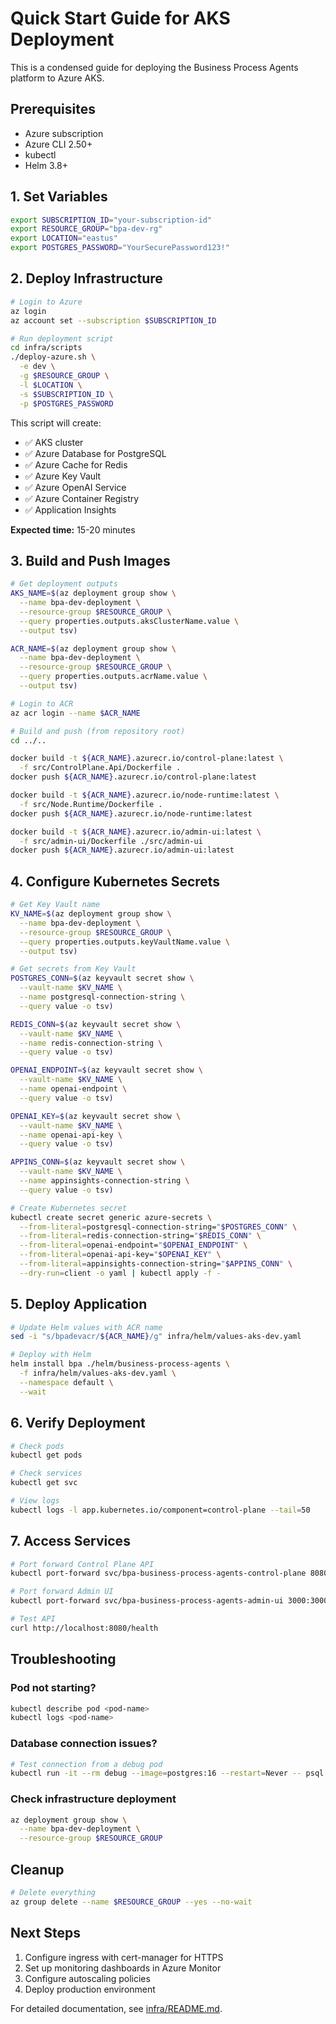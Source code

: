 # Quick Start Guide for AKS Deployment

This is a condensed guide for deploying the Business Process Agents platform to Azure AKS.

## Prerequisites

- Azure subscription
- Azure CLI 2.50+
- kubectl
- Helm 3.8+

## 1. Set Variables

```bash
export SUBSCRIPTION_ID="your-subscription-id"
export RESOURCE_GROUP="bpa-dev-rg"
export LOCATION="eastus"
export POSTGRES_PASSWORD="YourSecurePassword123!"
```

## 2. Deploy Infrastructure

```bash
# Login to Azure
az login
az account set --subscription $SUBSCRIPTION_ID

# Run deployment script
cd infra/scripts
./deploy-azure.sh \
  -e dev \
  -g $RESOURCE_GROUP \
  -l $LOCATION \
  -s $SUBSCRIPTION_ID \
  -p $POSTGRES_PASSWORD
```

This script will create:
- ✅ AKS cluster
- ✅ Azure Database for PostgreSQL
- ✅ Azure Cache for Redis
- ✅ Azure Key Vault
- ✅ Azure OpenAI Service
- ✅ Azure Container Registry
- ✅ Application Insights

**Expected time:** 15-20 minutes

## 3. Build and Push Images

```bash
# Get deployment outputs
AKS_NAME=$(az deployment group show \
  --name bpa-dev-deployment \
  --resource-group $RESOURCE_GROUP \
  --query properties.outputs.aksClusterName.value \
  --output tsv)

ACR_NAME=$(az deployment group show \
  --name bpa-dev-deployment \
  --resource-group $RESOURCE_GROUP \
  --query properties.outputs.acrName.value \
  --output tsv)

# Login to ACR
az acr login --name $ACR_NAME

# Build and push (from repository root)
cd ../..

docker build -t ${ACR_NAME}.azurecr.io/control-plane:latest \
  -f src/ControlPlane.Api/Dockerfile .
docker push ${ACR_NAME}.azurecr.io/control-plane:latest

docker build -t ${ACR_NAME}.azurecr.io/node-runtime:latest \
  -f src/Node.Runtime/Dockerfile .
docker push ${ACR_NAME}.azurecr.io/node-runtime:latest

docker build -t ${ACR_NAME}.azurecr.io/admin-ui:latest \
  -f src/admin-ui/Dockerfile ./src/admin-ui
docker push ${ACR_NAME}.azurecr.io/admin-ui:latest
```

## 4. Configure Kubernetes Secrets

```bash
# Get Key Vault name
KV_NAME=$(az deployment group show \
  --name bpa-dev-deployment \
  --resource-group $RESOURCE_GROUP \
  --query properties.outputs.keyVaultName.value \
  --output tsv)

# Get secrets from Key Vault
POSTGRES_CONN=$(az keyvault secret show \
  --vault-name $KV_NAME \
  --name postgresql-connection-string \
  --query value -o tsv)

REDIS_CONN=$(az keyvault secret show \
  --vault-name $KV_NAME \
  --name redis-connection-string \
  --query value -o tsv)

OPENAI_ENDPOINT=$(az keyvault secret show \
  --vault-name $KV_NAME \
  --name openai-endpoint \
  --query value -o tsv)

OPENAI_KEY=$(az keyvault secret show \
  --vault-name $KV_NAME \
  --name openai-api-key \
  --query value -o tsv)

APPINS_CONN=$(az keyvault secret show \
  --vault-name $KV_NAME \
  --name appinsights-connection-string \
  --query value -o tsv)

# Create Kubernetes secret
kubectl create secret generic azure-secrets \
  --from-literal=postgresql-connection-string="$POSTGRES_CONN" \
  --from-literal=redis-connection-string="$REDIS_CONN" \
  --from-literal=openai-endpoint="$OPENAI_ENDPOINT" \
  --from-literal=openai-api-key="$OPENAI_KEY" \
  --from-literal=appinsights-connection-string="$APPINS_CONN" \
  --dry-run=client -o yaml | kubectl apply -f -
```

## 5. Deploy Application

```bash
# Update Helm values with ACR name
sed -i "s/bpadevacr/${ACR_NAME}/g" infra/helm/values-aks-dev.yaml

# Deploy with Helm
helm install bpa ./helm/business-process-agents \
  -f infra/helm/values-aks-dev.yaml \
  --namespace default \
  --wait
```

## 6. Verify Deployment

```bash
# Check pods
kubectl get pods

# Check services
kubectl get svc

# View logs
kubectl logs -l app.kubernetes.io/component=control-plane --tail=50
```

## 7. Access Services

```bash
# Port forward Control Plane API
kubectl port-forward svc/bpa-business-process-agents-control-plane 8080:8080 &

# Port forward Admin UI
kubectl port-forward svc/bpa-business-process-agents-admin-ui 3000:3000 &

# Test API
curl http://localhost:8080/health
```

## Troubleshooting

### Pod not starting?
```bash
kubectl describe pod <pod-name>
kubectl logs <pod-name>
```

### Database connection issues?
```bash
# Test connection from a debug pod
kubectl run -it --rm debug --image=postgres:16 --restart=Never -- psql "$POSTGRES_CONN"
```

### Check infrastructure deployment
```bash
az deployment group show \
  --name bpa-dev-deployment \
  --resource-group $RESOURCE_GROUP
```

## Cleanup

```bash
# Delete everything
az group delete --name $RESOURCE_GROUP --yes --no-wait
```

## Next Steps

1. Configure ingress with cert-manager for HTTPS
2. Set up monitoring dashboards in Azure Monitor
3. Configure autoscaling policies
4. Deploy production environment

For detailed documentation, see [infra/README.md](infra/README.md).
